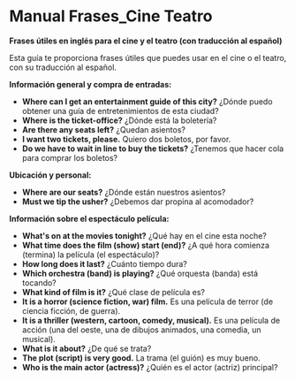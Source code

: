 # Manual Frases_Cine Teatro



**Frases útiles en inglés para el cine y el teatro (con traducción al español)**

Esta guía te proporciona frases útiles que puedes usar en el cine o el teatro, con su traducción al español.

**Información general y compra de entradas:**

*   **Where can I get an entertainment guide of this city?**   ¿Dónde puedo obtener una guía de entretenimientos de esta ciudad?
*   **Where is the ticket-office?**   ¿Dónde está la boletería?
*   **Are there any seats left?**   ¿Quedan asientos?
*   **I want two tickets, please.**   Quiero dos boletos, por favor.
*   **Do we have to wait in line to buy the tickets?**   ¿Tenemos que hacer cola para comprar los boletos?

**Ubicación y personal:**

*   **Where are our seats?**   ¿Dónde están nuestros asientos?
*   **Must we tip the usher?**   ¿Debemos dar propina al acomodador?

**Información sobre el espectáculo película:**

*   **What's on at the movies tonight?**   ¿Qué hay en el cine esta noche?
*   **What time does the film (show) start (end)?**   ¿A qué hora comienza (termina) la película (el espectáculo)?
*   **How long does it last?**   ¿Cuánto tiempo dura?
*   **Which orchestra (band) is playing?**   ¿Qué orquesta (banda) está tocando?
*   **What kind of film is it?**   ¿Qué clase de película es?
*   **It is a horror (science fiction, war) film.**   Es una película de terror (de ciencia ficción, de guerra).
*   **It is a thriller (western, cartoon, comedy, musical).**   Es una película de acción (una del oeste, una de dibujos animados, una comedia, un musical).
*   **What is it about?**   ¿De qué se trata?
*   **The plot (script) is very good.**   La trama (el guión) es muy bueno.
*   **Who is the main actor (actress)?**   ¿Quién es el actor (actriz) principal?

